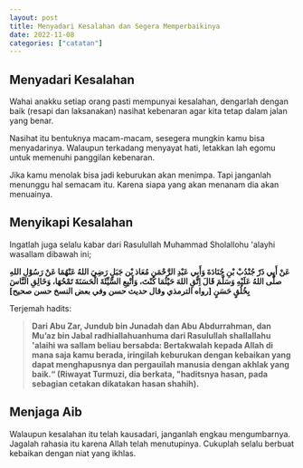 ```yaml
---
layout: post
title: Menyadari Kesalahan dan Segera Memperbaikinya
date: 2022-11-08
categories: ["catatan"]
---
```


## Menyadari Kesalahan
Wahai anakku setiap orang pasti mempunyai kesalahan, dengarlah dengan baik (resapi dan laksanakan) nasihat kebenaran agar kita tetap dalam jalan yang benar.

Nasihat itu bentuknya macam-macam, sesegera mungkin kamu bisa menyadarinya. Walaupun terkadang menyayat hati, letakkan lah egomu untuk memenuhi panggilan kebenaran.

Jika kamu menolak bisa jadi keburukan akan menimpa. Tapi janganlah menunggu hal semacam itu. Karena siapa yang akan menanam dia akan menuainya.


## Menyikapi Kesalahan
Ingatlah juga selalu kabar dari Rasulullah Muhammad Sholallohu 'alayhi wasallam dibawah ini;

**عَنْ أَبِي ذَرّ جُنْدُبْ بْنِ جُنَادَةَ وَأَبِي عَبْدِ الرَّحْمَنِ مُعَاذ بْن جَبَلٍ رَضِيَ اللهُ عَنْهُمَا عَنْ رَسُوْلِ اللهِ صلَّى اللهُ عَلَيْهِ وَسَلَّمَ قَالَ
اِتَّقِ اللهَ حَيْثُمَا كُنْتَ، وَأَتْبِعِ السَّيِّئَةَ الْحَسَنَةَ تَمْحُهَا، وَخَالِقِ النَّاسَ بِخُلُقٍ حَسَنٍ  [رواه الترمذي وقال حديث حسن وفي بعض النسخ حسن صحيح]**

Terjemah hadits:
>**Dari Abu Zar, Jundub bin Junadah dan Abu Abdurrahman, dan Mu’az bin Jabal radhiallahuanhuma dari Rasulullah shallallahu 'alaihi wa sallam beliau bersabda:
>Bertakwalah kepada Allah di mana saja kamu berada, iringilah keburukan dengan kebaikan yang dapat menghapusnya dan pergauilah manusia dengan akhlak yang baik.“ 
>(Riwayat Turmuzi, dia berkata, "haditsnya hasan, pada sebagian cetakan dikatakan hasan shahih).**

## Menjaga Aib
Walaupun kesalahan itu telah kausadari, janganlah engkau mengumbarnya. Jagalah rahasia itu karena Allah telah menutupinya. Cukuplah selalu berbuat kebaikan dengan niat yang ikhlas.
